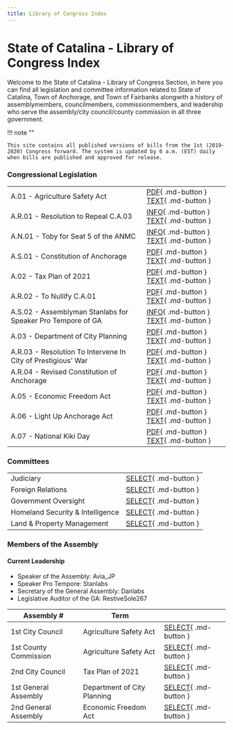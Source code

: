 ```yaml
---
title: Library of Congress Index
---
```

# State of Catalina - Library of Congress Index
Welcome to the State of Catalina - Library of Congress Section, in here you can find all legislation and committee information related to State of Catalina, Town of Anchorage, and Town of Fairbanks alongwith a history of assemblymembers, councilmembers, commissionmembers, and leadership who serve the assembly/city council/county commission in all three government.

!!! note ""

    This site contains all published versions of bills from the 1st (2019-2020) Congress forward. The system is updated by 6 a.m. (EST) daily when bills are published and approved for release.

### Congressional Legislation
|                                                              |                       |
| -------------------------------------------------------------|-----------------------|
| A.01 - Agriculture Safety Act                                |[PDF](https://drive.google.com/file/d/1P_S_hhFVHHvXUjtCtcMD5-Srex8anm7R/view){ .md-button } [TEXT](#){ .md-button } |
| A.R.01 - Resolution to Repeal C.A.03                         |[INFO](#){ .md-button } [TEXT](#){ .md-button } |
| A.N.01 - Toby for Seat 5 of the ANMC                         |[INFO](#){ .md-button } [TEXT](#){ .md-button } |
| A.S.01 - Constitution of Anchorage                           |[PDF](https://drive.google.com/file/d/1ws7k76z-n2jDt4LZnHp9vJk5HAxVkcjj/view?usp=sharing){ .md-button } [TEXT](#){ .md-button } |
| A.02 - Tax Plan of 2021                                      |[PDF](https://drive.google.com/file/d/1BIDK2HJkncInDPcfeXxyGkHZtUEkZI7Y/view){ .md-button } [TEXT](#){ .md-button } |
| A.R.02 - To Nullify C.A.01                                   |[PDF](https://drive.google.com/file/d/1U3JRg6khacsJfOMrf8p4w-Lzz70NLgIX/view?usp=sharing){ .md-button } [TEXT](#){ .md-button } |
| A.S.02 - Assemblyman Stanlabs for Speaker Pro Tempore of GA  |[INFO](#){ .md-button } [TEXT](#){ .md-button } |
| A.03 - Department of City Planning                           |[PDF](https://docs.google.com/document/d/1FoMnhguynQDP-TFvvL5VUHebMH4E9Xnu0daEO8ZAwuA/edit){ .md-button } [TEXT](#){ .md-button } |
| A.R.03 - Resolution To Intervene In City of Prestigious' War |[PDF](https://docs.google.com/document/d/1Ci3KU9eklXCsWjJ0yUSPcxHpX-T7uZLyPY_LKMJ8Kgo/edit){ .md-button } [TEXT](#){ .md-button } |
| A.R.04 - Revised Constitution of Anchorage                   |[PDF](https://docs.google.com/document/d/15cng2-DXsxUm6r-63xnHRhuHsaS7_22DOjes0xTAzDU/edit){ .md-button } [TEXT](#){ .md-button } |
| A.05 - Economic Freedom Act                                  |[PDF](https://docs.google.com/document/d/1DhuONrWv0kVhF3ZlipiNu4RCWsXmOI2m2oRKxbR2Y_8/edit?usp=sharing){ .md-button } [TEXT](#){ .md-button } |
| A.06 - Light Up Anchorage Act                                |[PDF](https://docs.google.com/document/d/1lIsV61dIVIyO0fHFPszP7d7Juh_Na8UECxK8Tug6pys/edit){ .md-button } [TEXT](#){ .md-button } |
| A.07 - National Kiki Day                                     |[PDF](https://docs.google.com/document/d/1YpI1LSL3j5N9kzz-omat2CyennjvCNpoyB_cQB9lQi4/edit){ .md-button } [TEXT](#){ .md-button } |

### Committees
|                                        |                       |
| ---------------------------------------|-----------------------|
| Judiciary                              |[SELECT](#){ .md-button } |
| Foreign Relations                      |[SELECT](#){ .md-button } |
| Government Oversight                   |[SELECT](#){ .md-button } |
| Homeland Security & Intelligence       |[SELECT](#){ .md-button } |
| Land & Property Management             |[SELECT](#){ .md-button } |


### Members of the Assembly
#### Current Leadership
- Speaker of the Assembly: Avia_JP
- Speaker Pro Tempore: Stanlabs
- Secretary of the General Assembly: Danlabs
- Legislative Auditor of the GA: RestiveSole267

| Assembly #               | Term                        |                          |
| ------------------------ | ----------------------------|--------------------------|
| 1st City Council         | Agriculture Safety Act      |[SELECT](#){ .md-button } |
| 1st County Commission    | Agriculture Safety Act      |[SELECT](#){ .md-button } |
| 2nd City Council         | Tax Plan of 2021            |[SELECT](#){ .md-button } |
| 1st General Assembly     | Department of City Planning |[SELECT](#){ .md-button } |
| 2nd General Assembly     | Economic Freedom Act        |[SELECT](#){ .md-button } |
